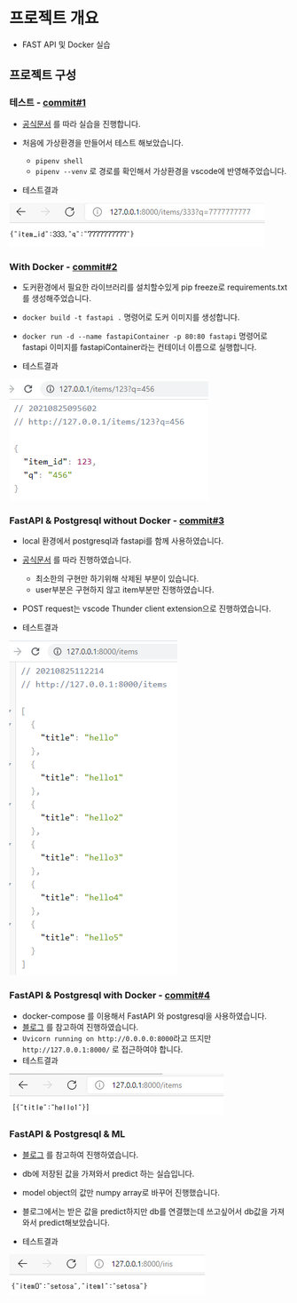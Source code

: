 # 프로젝트 개요

- FAST API 및 Docker 실습

## 프로젝트 구성

### 테스트 - [commit#1](https://github.com/ehddnr301/fastapi_docker/commit/6de4ec95a080cb38c93c7fbc04b769e7a66ab4e0)

- [공식문서](https://fastapi.tiangolo.com/deployment/docker/#raspberry-pi-and-other-architectures) 를 따라 실습을 진행합니다.

- 처음에 가상환경을 만들어서 테스트 해보았습니다.
    - `pipenv shell`
    - `pipenv --venv` 로 경로를 확인해서 가상환경을 vscode에 반영해주었습니다.

- 테스트결과

![테스트이미지](./image/test_image1.png)

### With Docker - [commit#2](https://github.com/ehddnr301/fastapi_docker/commit/23909356148f189ef64ce9e2bb227aabd9c3a635)

- 도커환경에서 필요한 라이브러리를 설치할수있게 pip freeze로 requirements.txt를 생성해주었습니다.
- `docker build -t fastapi .` 명령어로 도커 이미지를 생성합니다.
- `docker run -d --name fastapiContainer -p 80:80 fastapi` 명령어로 fastapi 이미지를 fastapiContainer라는 컨테이너 이름으로 실행합니다.

- 테스트결과

![테스트이미지](./image/test_image2.png)

### FastAPI & Postgresql without Docker - [commit#3](https://github.com/ehddnr301/fastapi_docker/commit/439cd2a28ca2f97414bab8964e63381ddc7cd308)

- local 환경에서 postgresql과 fastapi를 함께 사용하였습니다.
- [공식문서](https://fastapi.tiangolo.com/tutorial/sql-databases/) 를 따라 진행하였습니다.
    - 최소한의 구현만 하기위해 삭제된 부분이 있습니다.
    - user부분은 구현하지 않고 item부분만 진행하였습니다.
- POST request는 vscode Thunder client extension으로 진행하였습니다.

- 테스트결과

![테스트이미지](./image/test_image3.png)

### FastAPI & Postgresql with Docker - [commit#4](https://github.com/ehddnr301/fastapi_docker/commit/17985d8c0fa126ee061610dd59deae96087d0ef5)

- docker-compose 를 이용해서 FastAPI 와 postgresql을 사용하였습니다.
- [블로그](https://www.44bits.io/ko/post/almost-perfect-development-environment-with-docker-and-docker-compose) 를 참고하여 진행하였습니다.
- `Uvicorn running on http://0.0.0.0:8000`라고 뜨지만 `http://127.0.0.1:8000/` 로 접근하여야 합니다.
- 테스트결과

![테스트이미지](./image/test_image4.png)

### FastAPI & Postgresql & ML

- [블로그](https://www.geeksforgeeks.org/deploying-ml-models-as-api-using-fastapi/) 를 참고하여 진행하였습니다.
- db에 저장된 값을 가져와서 predict 하는 실습입니다.
- model object의 값만 numpy array로 바꾸어 진행했습니다.
- 블로그에서는 받은 값을 predict하지만 db를 연결했는데 쓰고싶어서 db값을 가져와서 predict해보았습니다.

- 테스트결과

![테스트이미지](./image/test_image5.png)